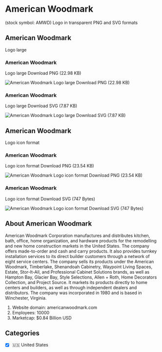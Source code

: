 # American Woodmark
 (stock symbol: AMWD) Logo in transparent PNG and SVG formats

## American Woodmark
 Logo large

### American Woodmark
 Logo large Download PNG (22.98 KB)

![American Woodmark
 Logo large Download PNG (22.98 KB)](/img/orig/AMWD_BIG-b5d58751.png)

### American Woodmark
 Logo large Download SVG (7.87 KB)

![American Woodmark
 Logo large Download SVG (7.87 KB)](/img/orig/AMWD_BIG-62818dda.svg)

## American Woodmark
 Logo icon format

### American Woodmark
 Logo icon format Download PNG (23.54 KB)

![American Woodmark
 Logo icon format Download PNG (23.54 KB)](/img/orig/AMWD-32c92720.png)

### American Woodmark
 Logo icon format Download SVG (747 Bytes)

![American Woodmark
 Logo icon format Download SVG (747 Bytes)](/img/orig/AMWD-5d0596f3.svg)

## About American Woodmark


American Woodmark Corporation manufactures and distributes kitchen, bath, office, home organization, and hardware products for the remodelling and new home construction markets in the United States. The company offers made-to-order and cash and carry products. It also provides turnkey installation services to its direct builder customers through a network of eight service centers. The company sells its products under the American Woodmark, Timberlake, Shenandoah Cabinetry, Waypoint Living Spaces, Estate, Stor-It-All, and Professional Cabinet Solutions brands, as well as Hampton Bay, Glacier Bay, Style Selections, Allen + Roth, Home Decorators Collection, and Project Source. It markets its products directly to home centers and builders, as well as through independent dealers and distributors. The company was incorporated in 1980 and is based in Winchester, Virginia.

1. Website domain: americanwoodmark.com
2. Employees: 10000
3. Marketcap: $0.84 Billion USD


## Categories
- [x] 🇺🇸 United States
